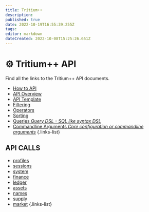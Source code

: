 ```yaml
---
title: Tritium++
description: 
published: true
date: 2022-10-19T16:55:39.255Z
tags: 
editor: markdown
dateCreated: 2022-10-08T15:25:26.651Z
---
```


# ⚙ Tritium++ API
Find all the links to the Tritium++ API documents.

- [How to API](/en/tritium++/how-to-api-tritium++)
- [API Overview](/en/tritium++/tritium++-api-overview)
- [API Template](/en/tritium++/tritium++-api-template)
- [Filtering](/en/tritium++/filtering)
- [Operators](/en/tritium++/operators)
- [Sorting](/en/tritium++/sorting)
- [Queries *Query DSL - SQL like syntax DSL*](/en/tritium++/queries)
- [Commandline Arguments *Core configuration or commandline arguments*](/en/tritium++/cmd-args)
{.links-list}

## API CALLS
- [profiles](/en/tritium++/profiles)
- [sessions](/en/tritium++/sessions)
- [system](/en/tritium++/system)
- [finance](/en/tritium++/finance)
- [ledger](/en/tritium++/ledger)
- [assets](/en/tritium++/assets)
- [names](/en/tritium++/names)
- [supply](/en/tritium++/supply)
- [market](/en/tritium++/market)
{.links-list}